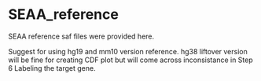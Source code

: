 # SEAA_reference
SEAA reference saf files were provided here.

Suggest for using hg19 and mm10 version reference.
hg38 liftover version will be fine for creating CDF plot but will come across inconsistance in Step 6 Labeling the target gene.
